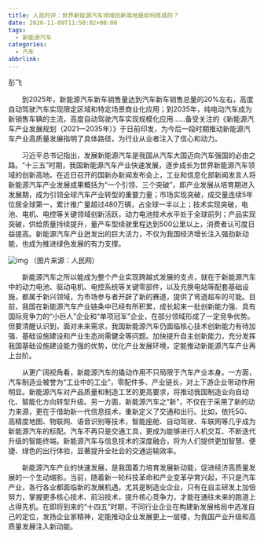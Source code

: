 ```yaml
---
title: 人民时评：世界新能源汽车领域创新高地是如何炼成的？
date: 2020-11-09T11:50:02+08:00
tags:
  - 新能源汽车
categories:
  - 汽车
abbrlink:
---
```


彭飞

　　到2025年，新能源汽车新车销售量达到汽车新车销售总量的20%左右，高度自动驾驶汽车实现限定区域和特定场景商业化应用；到2035年，纯电动汽车成为新销售车辆的主流，高度自动驾驶汽车实现规模化应用……备受关注的《新能源汽车产业发展规划（2021—2035年）》于日前印发，为今后一段时期推动新能源汽车产业高质量发展指明了具体路径，为行业从业者注入了信心和动力。

　　习近平总书记指出，发展新能源汽车是我国从汽车大国迈向汽车强国的必由之路。“十三五”时期，我国新能源汽车产业快速发展，逐步成长为世界新能源汽车领域的创新高地。在近日召开的国新办新闻发布会上，工业和信息化部新闻发言人将新能源汽车产业发展成果概括为“一个引领、三个突破”，即产业发展从培育期进入发展期，成为引领全球汽车产业转型的重要力量；市场实现突破，成交量连续5年位居全球第一，累计推广量超过480万辆，占全球一半以上；技术实现突破，电池、电机、电控等关键领域创新活跃，动力电池技术水平处于全球前列；产品实现突破，供给质量持续提升，量产车型续驶里程达到500公里以上，消费者认可度日益提高。新能源汽车产业迸发出的巨大活力，不仅为我国经济增长注入强劲新动能，也成为推进绿色发展的有力支撑。

![img](https://cdn.jsdelivr.net/gh/yakeing/Documentation@main/Hexo/images/cc00-kcpxnwv5790493.jpg)
（图片来源：人民网）

　　新能源汽车之所以能成为整个产业实现跨越式发展的支点，就在于新能源汽车中的动力电池、驱动电机、电控系统等关键零部件，以及充换电站等配套基础设施，都属于新兴领域，为市场参与者开辟了新的赛道，提供了弯道超车的可能。目前，我国在新能源汽车产业链条中已经有所积累，成长起来一批创新能力强、具有国际竞争力的“小巨人”企业和“单项冠军”企业，在部分领域形成了一定竞争优势。但要清醒认识到，面对未来需求，我国新能源汽车仍面临核心技术创新能力有待加强、基础设施建设和产业生态尚需健全等问题。加快提升自主创新能力，充分发挥我国基础设施建设能力强的优势，优化产业发展环境，定能推动新能源汽车产业再上台阶。

　　从更广阔视角看，新能源汽车的撬动作用不只局限于汽车产业本身。一方面，汽车制造业被誉为“工业中的工业”，零配件多、产业链长，对上下游企业带动作用明显。新能源汽车对产品质量和制造工艺的更高要求，将推动我国制造业向自动化、智能化方向转型升级。另一方面，新能源汽车之“新”，不仅在于采用了新的动力来源，更在于借助新一代信息技术，重新定义了交通和出行。比如，依托5G、高精度地图、物联网、语音识别等技术，智能座舱、自动驾驶、车联网等几乎成为新能源汽车的标配。汽车不再只是交通工具，更成为能够进行人机交互、不断迭代升级的智能终端。新能源汽车与信息技术的深度融合，将为人们提供更加智慧、便捷、绿色的出行体验，显著提升全社会的交通运输效率。

　　新能源汽车产业的快速发展，是我国着力培育发展新动能，促进经济高质量发展的一个生动缩影。当前，随着新一轮科技革命和产业变革孕育兴起，不只是汽车产业，各行各业都面临新的发展机遇。尤其是制造业企业，只有在自主研发上加倍努力，掌握更多核心技术、前沿技术，提升核心竞争力，才能在通往未来的跑道上占得先机。在即将到来的“十四五”时期，不同行业企业在构建新发展格局中选准自己的定位，发扬企业家精神，定能推动企业发展更上一层楼，为我国产业升级和高质量发展注入新动能。